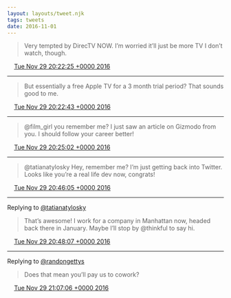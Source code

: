 ```yaml
---
layout: layouts/tweet.njk
tags: tweets
date: 2016-11-01
---
```


> Very tempted by DirecTV NOW\. I’m worried it’ll just be more TV I don’t watch, though\.

<img src="/img/tweet-media/tweet.ico" width="12" /> [Tue Nov 29 20:22:25 +0000 2016](https://twitter.com/timwasson/status/803695631374098432)

----

> But essentially a free Apple TV for a 3 month trial period? That sounds good to me\.

<img src="/img/tweet-media/tweet.ico" width="12" /> [Tue Nov 29 20:22:43 +0000 2016](https://twitter.com/timwasson/status/803695708029255680)

----

> @film\_girl you remember me? I just saw an article on Gizmodo from you\. I should follow your career better\!

<img src="/img/tweet-media/tweet.ico" width="12" /> [Tue Nov 29 20:25:02 +0000 2016](https://twitter.com/timwasson/status/803696292719460352)

----

> @tatianatylosky Hey, remember me? I’m just getting back into Twitter\. Looks like you’re a real life dev now, congrats\!

<img src="/img/tweet-media/tweet.ico" width="12" /> [Tue Nov 29 20:46:05 +0000 2016](https://twitter.com/timwasson/status/803701586816106496)

----

Replying to [@tatianatylosky](https://twitter.com/tatianatylosky/status/803701842488086528)

> That’s awesome\! I work for a company in Manhattan now, headed back there in January\. Maybe I’ll stop by @thinkful to say hi\.

<img src="/img/tweet-media/tweet.ico" width="12" /> [Tue Nov 29 20:48:07 +0000 2016](https://twitter.com/timwasson/status/803702099435339776)

----

Replying to [@randongettys](https://twitter.com/RandonGettys/status/803706745327652865)

> Does that mean you’ll pay us to cowork?

<img src="/img/tweet-media/tweet.ico" width="12" /> [Tue Nov 29 21:07:06 +0000 2016](https://twitter.com/timwasson/status/803706876160450560)